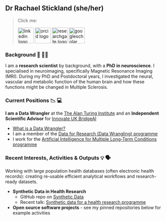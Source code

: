 ## Dr Rachael Stickland (she/her)

> Click me:  
> 
> [<img height="50" src="https://github.com/RayStick/RayStick/assets/50215726/78a68437-0b09-4a96-b4ab-d78dc9676869" alt="linkedin logo">](https://www.linkedin.com/in/rstickland-phd)
> [<img height="50" src="https://github.com/RayStick/RayStick/assets/50215726/706abccc-70d5-483b-b906-1750072c61d9" alt="orcid logo">](https://orcid.org/0000-0003-3398-4272)
> [<img height="50" src="https://github.com/RayStick/RayStick/assets/50215726/bce19902-dbee-40d9-b7fe-57cfeee3d305" alt="researchgate logo">](https://www.researchgate.net/profile/Rachael-Stickland)
> [<img height="50" src="https://github.com/RayStick/RayStick/assets/50215726/68d77b87-e430-4ee9-bc65-f4a486a43668" alt="googlescholar logo">](https://scholar.google.com/citations?user=r7BTR4cAAAAJ&hl=en) 

### Background 🧠 🧑‍🔬

I am a **research scientist** by background, with a **PhD in neuroscience**. I specialised in neuroimaging, specifically Magnetic Resonance Imaging (MRI). During my PhD and Postdoctoral years, I investigated the neural, vascular and metabolic function of the human brain and how these functions might be changed in Multiple Sclerosis.  

### Current Positions 📉 💻

**I am a Data Wrangler** at the [The Alan Turing Institute](https://www.turing.ac.uk/people/researchers/rachael-stickland) and an **Independent Scientific Advisor** for [Innovate UK BridgeAI](https://iuk.ktn-uk.org/programme/bridgeai/)

- [What is a Data Wrangler?](https://the-turing-way.netlify.app/collaboration/research-infrastructure-roles/data-wrangler.html)
- I am a member of the [Data for Research (Data Wrangling) programme](https://www.turing.ac.uk/research/data-for-research)
- I work for the [Artificial Intelligence for Multiple Long-Term Conditions programme](https://www.turing.ac.uk/research/research-projects/ai-multiple-long-term-conditions-research-support-facility)

### Recent Interests, Activities & Outputs 💡 🗣️

Working with large population health databases (often electronic health records): creating re-usable efficient analytical workflows and research-ready datasets. 

- **Synthetic Data in Health Research**
  - GitHub repo on [Synthetic Data](https://github.com/aim-rsf/Synthetic-Data)
  - Recent talk: [Synthetic data for a health research programme](https://zenodo.org/records/10561361)
- **Open source software projects** - see my pinned repositories below for example activities 





